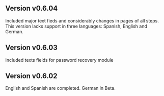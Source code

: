 ## Version v0.6.04
Included major text fieds and considerably changes in pages of all steps. This version lacks support in three languages: Spanish, English and German.

## Version v0.6.03
Included texts fields for password recovery module

## Version v0.6.02
English and Spanish are completed. German in Beta.
